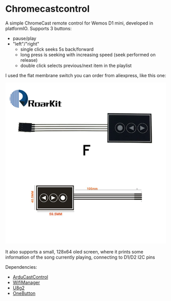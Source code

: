 # Chromecastcontrol

A simple ChromeCast remote control for Wemos D1 mini, developed in platformIO. Supports 3 buttons:

- pause/play
- "left"/"right"
  - single click seeks 5s back/forward
  - long press is seeking with increasing speed (seek performed on release)
  - double click selects previous/next item in the playlist

I used the flat membrane switch you can order from aliexpress, like this one:

![](hw/keyb.webp)

It also supports a small, 128x64 oled screen, where it prints some information of the song currently playing, connecting to D1/D2 I2C pins

Dependencies:
- [ArduCastControl](https://github.com/andrasbiro/ArduCastControl)
- [WifiManager](https://github.com/tzapu/WiFiManager)
- [U8g2](https://github.com/olikraus/u8g2)
- [OneButton](https://github.com/mathertel/OneButton)